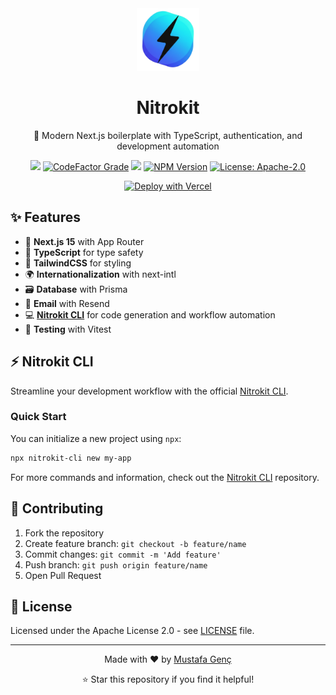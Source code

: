 <div align="center">
  <a href="https://nitrokit.tr">
    <img alt="Nitrokit Logo" src="https://raw.githubusercontent.com/nitrokit/nitrokit-nextjs/refs/heads/main/public/images/logos/nitrokit.png" height="100">
  </a>

# Nitrokit

🚀 Modern Next.js boilerplate with TypeScript, authentication, and development automation

<a href="https://codecov.io/gh/nitrokit/nitrokit-nextjs"><img src="https://codecov.io/gh/nitrokit/nitrokit-nextjs/graph/badge.svg?token=7V4UDZX9FC"/></a> <a href="https://www.codefactor.io/repository/github/nitrokit/nitrokit-nextjs"><img src="https://img.shields.io/codefactor/grade/github/nitrokit/nitrokit-nextjs?style=flat" alt="CodeFactor Grade"></a> <a title="Crowdin" target="_blank" href="https://crowdin.com/project/nitrokit"><img src="https://badges.crowdin.net/nitrokit/localized.svg"></a> <a href="https://www.npmjs.com/package/nitrokit-cli"><img src="https://img.shields.io/npm/v/nitrokit-cli?label=nitrokit-cli
" alt="NPM Version"></a> <a href="https://opensource.org/licenses/Apache-2.0"><img src="https://img.shields.io/badge/License-Apache%202.0-blue.svg" alt="License: Apache-2.0"></a>

[![Deploy with Vercel](https://vercel.com/button)](https://vercel.com/new/clone?repository-url=http%3A%2F%2Fgithub.com%2Fnitrokit%2Fnitrokit-nextjs&env=AUTH_SECRET,DATABASE_URL,GOOGLE_SITE_VERIFICATION,GOOGLE_ANALYTICS,YANDEX_VERIFICATION,EMAIL_PROVIDER,RESEND_API_KEY,RESEND_AUDIENCE_ID,RESEND_FROM_EMAIL,UPSTASH_REDIS_REST_URL&project-name=nitrokit&repository-name=nitrokit-nextjs&demo-title=Nitrokit&demo-description=%F0%9F%9A%80%20A%20modern%20and%20production-ready%20Next.js%20boilerplate.%20It%20provides%20a%20quick%20start%20with%20TypeScript%2C%20i18n%20support%2C%20and%20automated%20tooling.&demo-url=https%3A%2F%2Fpreview.nitrokit.tr&demo-image=https%3A%2F%2Fraw.githubusercontent.com%2Fnitrokit%2Fnitrokit-nextjs%2Frefs%2Fheads%2Fmain%2Fpublic%2Fscreenshots%2Fscreenshot-1.png)

</div>

## ✨ Features

- 🚀 **Next.js 15** with App Router
- 📘 **TypeScript** for type safety
- 🎨 **TailwindCSS** for styling
- 🌍 **Internationalization** with next-intl
- 🗃️ **Database** with Prisma
- 📧 **Email** with Resend
- 💻 **[Nitrokit CLI](https://github.com/nitrokit/nitrokit-cli)** for code generation and workflow automation
- 🧪 **Testing** with Vitest

## ⚡️ Nitrokit CLI

Streamline your development workflow with the official [Nitrokit CLI](https://github.com/nitrokit/nitrokit-cli).

### Quick Start

You can initialize a new project using `npx`:

```bash
npx nitrokit-cli new my-app
```

For more commands and information, check out the [Nitrokit CLI](https://github.com/nitrokit/nitrokit-cli) repository.

## 🤝 Contributing

1. Fork the repository
2. Create feature branch: `git checkout -b feature/name`
3. Commit changes: `git commit -m 'Add feature'`
4. Push branch: `git push origin feature/name`
5. Open Pull Request

## 📝 License

Licensed under the Apache License 2.0 - see [LICENSE](LICENSE) file.

---

<div align="center">
  <p>Made with ❤️ by <a href="https://mustafagenc.info">Mustafa Genç</a></p>
  <p>⭐ Star this repository if you find it helpful!</p>
</div>
